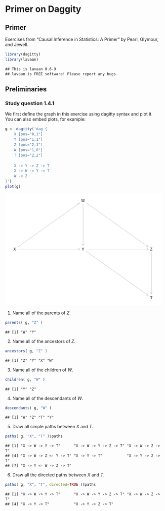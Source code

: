Primer on Daggity
================

## Primer

Exercises from “Causal Inference in Statistics: A Primer” by Pearl,
Glymour, and Jewell.

``` r
library(dagitty)
library(lavaan)
```

    ## This is lavaan 0.6-9
    ## lavaan is FREE software! Please report any bugs.

## Preliminaries

### Study question 1.4.1

We first define the graph in this exercise using dagitty syntax and plot
it. You can also embed plots, for example:

``` r
g <- dagitty('dag {
    X [pos="0,1"]
    Y [pos="1,1"]
    Z [pos="2,1"]
    W [pos="1,0"]
    T [pos="2,2"]
    
    X -> Y -> Z -> T
    X -> W -> Y -> T
    W -> Z
}')
plot(g)
```

![](daggity_primer_files/figure-gfm/unnamed-chunk-1-1.png)<!-- -->

1.  Name all of the parents of *Z*.

``` r
parents( g, "Z" )
```

    ## [1] "W" "Y"

2.  Name all of the ancestors of *Z*.

``` r
ancestors( g, "Z" )
```

    ## [1] "Z" "Y" "X" "W"

3.  Name all of the children of *W*.

``` r
children( g, "W" )
```

    ## [1] "Y" "Z"

4.  Name all of the descendants of *W*.

``` r
descendants( g, "W" )
```

    ## [1] "W" "Z" "T" "Y"

5.  Draw all simple paths between *X* and *T*.

``` r
paths( g, "X", "T" )$paths
```

    ## [1] "X -> W -> Y -> T"      "X -> W -> Y -> Z -> T" "X -> W -> Z -> T"     
    ## [4] "X -> W -> Z <- Y -> T" "X -> Y -> T"           "X -> Y -> Z -> T"     
    ## [7] "X -> Y <- W -> Z -> T"

6.  Draw all the directed paths between *X* and *T*.

``` r
paths( g, "X", "T", directed=TRUE )$paths
```

    ## [1] "X -> W -> Y -> T"      "X -> W -> Y -> Z -> T" "X -> W -> Z -> T"     
    ## [4] "X -> Y -> T"           "X -> Y -> Z -> T"
